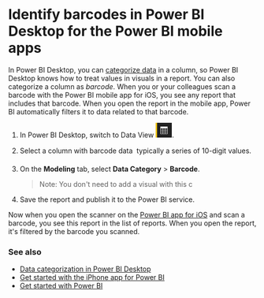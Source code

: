 <properties 
   pageTitle="Identify barcodes in Power BI Desktop for the Power BI mobile apps"
   description="When you identify a barcode field in your model in Power BI Desktop, you can filter data for barcodes automatically in the Power BI mobile apps for iOS."
   services="powerbi" 
   documentationCenter="" 
   authors="maggiesMSFT" 
   manager="mblythe" 
   editor=""
   tags=""
   qualityFocus="no"
   qualityDate=""/>
 
<tags
   ms.service="powerbi"
   ms.devlang="NA"
   ms.topic="article"
   ms.tgt_pltfrm="NA"
   ms.workload="powerbi"
   ms.date="06/08/2016"
   ms.author="maggies"/>

# Identify barcodes in Power BI Desktop for the Power BI mobile apps

In Power BI Desktop, you can [categorize data](powerbi-desktop-data-categorization.md) in a column, so Power BI Desktop knows how to treat values in visuals in a report. You can also categorize a column as *barcode*. When you or your colleagues scan a barcode with the Power BI mobile app for iOS, you see any report that includes that barcode. When you open the report in the mobile app, Power BI automatically filters it to data related to that barcode. 

1. In Power BI Desktop, switch to Data View ![](media/powerbi-desktop-mobile-geofiltering/pbi_desktop_data_icon.png).

2. Select a column with barcode data &#151; typically a series of 10-digit values.

3. On the **Modeling** tab, select **Data Category** > **Barcode**.

    >Note: You don't need to add a visual with this c

5. Save the report and publish it to the Power BI service.

Now when you open the scanner on the [Power BI app for iOS](powerbi-mobile-ipad-iphone-apps.md) and scan a barcode, you see this report in the list of reports. When you open the report, it's filtered by the barcode you scanned.

### See also  
- [Data categorization in Power BI Desktop](powerbi-desktop-data-categorization.md)  
- [Get started with the iPhone app for Power BI](powerbi-mobile-iphone-app-get-started.md)  
- [Get started with Power BI](powerbi-service-get-started.md)  
